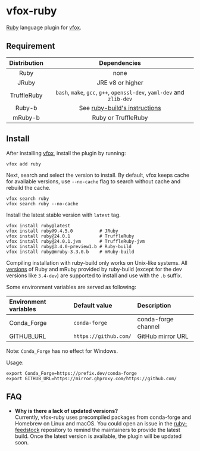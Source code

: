 # vfox-ruby

[Ruby](https://www.ruby-lang.org/) language plugin for [vfox](https://vfox.lhan.me).

## Requirement

| Distribution |                                             Dependencies                                              |
| :----------: | :---------------------------------------------------------------------------------------------------: |
|     Ruby     |                                                 none                                                  |
|    JRuby     |                                           JRE v8 or higher                                            |
| TruffleRuby  |                `bash`, `make`, `gcc`, `g++`, `openssl-dev`, `yaml-dev` and `zlib-dev`                 |
|    Ruby-b    | See [ruby-build's instructions](https://github.com/rbenv/ruby-build/wiki#suggested-build-environment) |
|   mRuby-b    |                                          Ruby or TruffleRuby                                          |

## Install

After installing [vfox](https://github.com/version-fox/vfox), install the plugin by running:

``` shell
vfox add ruby
```

Next, search and select the version to install. By default, vfox keeps cache for available versions, use `--no-cache` flag to search without cache and rebuild the cache.

``` shell
vfox search ruby
vfox search ruby --no-cache
```

Install the latest stable version with `latest` tag.

``` shell
vfox install ruby@latest
vfox install ruby@9.4.5.0          # JRuby
vfox install ruby@24.0.1           # TruffleRuby
vfox install ruby@24.0.1.jvm       # TruffleRuby-jvm
vfox install ruby@3.4.0-preview1.b # Ruby-build
vfox install ruby@mruby-3.3.0.b	   # mRuby-build
```

Compiling installation with ruby-build only works on Unix-like systems. All [versions](https://github.com/rbenv/ruby-build/tree/master/share/ruby-build) of Ruby and mRuby provided by ruby-build (except for the dev versions like `3.4-dev`) are supported to install and use with the `.b` suffix.

Some environment variables are served as following:

| Environment variables | Default value         | Description         |
| :-------------------- | :-------------------- | :------------------ |
| Conda_Forge           | `conda-forge`         | conda-forge channel |
| GITHUB_URL            | `https://github.com/` | GitHub mirror URL   |

Note: `Conda_Forge` has no effect for Windows.

Usage:

``` shell
export Conda_Forge=https://prefix.dev/conda-forge
export GITHUB_URL=https://mirror.ghproxy.com/https://github.com/
```

## FAQ
  
- **Why is there a lack of updated versions?** <br>
Currently, vfox-ruby uses precompiled packages from conda-forge and Homebrew on Linux and macOS. You could open an issue in the [ruby-feedstock](https://github.com/conda-forge/ruby-feedstock) repository to remind the maintainers to provide the latest build. Once the latest version is available, the plugin will be updated soon.